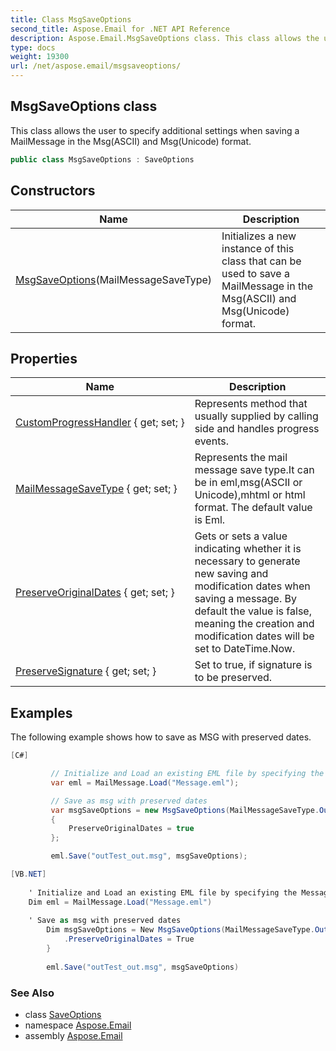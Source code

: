 ```yaml
---
title: Class MsgSaveOptions
second_title: Aspose.Email for .NET API Reference
description: Aspose.Email.MsgSaveOptions class. This class allows the user to specify additional settings when saving a MailMessage in the MsgASCII and MsgUnicode format
type: docs
weight: 19300
url: /net/aspose.email/msgsaveoptions/
---
```

## MsgSaveOptions class

This class allows the user to specify additional settings when saving a MailMessage in the Msg(ASCII) and Msg(Unicode) format.

```csharp
public class MsgSaveOptions : SaveOptions
```

## Constructors

| Name | Description |
| --- | --- |
| [MsgSaveOptions](msgsaveoptions/)(MailMessageSaveType) | Initializes a new instance of this class that can be used to save a MailMessage in the Msg(ASCII) and Msg(Unicode) format. |

## Properties

| Name | Description |
| --- | --- |
| [CustomProgressHandler](../../aspose.email/saveoptions/customprogresshandler/) { get; set; } | Represents method that usually supplied by calling side and handles progress events. |
| [MailMessageSaveType](../../aspose.email/saveoptions/mailmessagesavetype/) { get; set; } | Represents the mail message save type.It can be in eml,msg(ASCII or Unicode),mhtml or html format. The default value is Eml. |
| [PreserveOriginalDates](../../aspose.email/msgsaveoptions/preserveoriginaldates/) { get; set; } | Gets or sets a value indicating whether it is necessary to generate new saving and modification dates when saving a message. By default the value is false, meaning the creation and modification dates will be set to DateTime.Now. |
| [PreserveSignature](../../aspose.email/msgsaveoptions/preservesignature/) { get; set; } | Set to true, if signature is to be preserved. |

## Examples

The following example shows how to save as MSG with preserved dates.

```csharp
[C#]

         // Initialize and Load an existing EML file by specifying the MessageFormat
         var eml = MailMessage.Load("Message.eml");

         // Save as msg with preserved dates
         var msgSaveOptions = new MsgSaveOptions(MailMessageSaveType.OutlookMessageFormatUnicode)
         {
             PreserveOriginalDates = true
         };

         eml.Save("outTest_out.msg", msgSaveOptions);
```

```csharp
[VB.NET]
        
	' Initialize and Load an existing EML file by specifying the MessageFormat
	Dim eml = MailMessage.Load("Message.eml")
	
	' Save as msg with preserved dates
        Dim msgSaveOptions = New MsgSaveOptions(MailMessageSaveType.OutlookMessageFormatUnicode) With {
            .PreserveOriginalDates = True
        }
	
        eml.Save("outTest_out.msg", msgSaveOptions)
```

### See Also

* class [SaveOptions](../saveoptions/)
* namespace [Aspose.Email](../../aspose.email/)
* assembly [Aspose.Email](../../)


